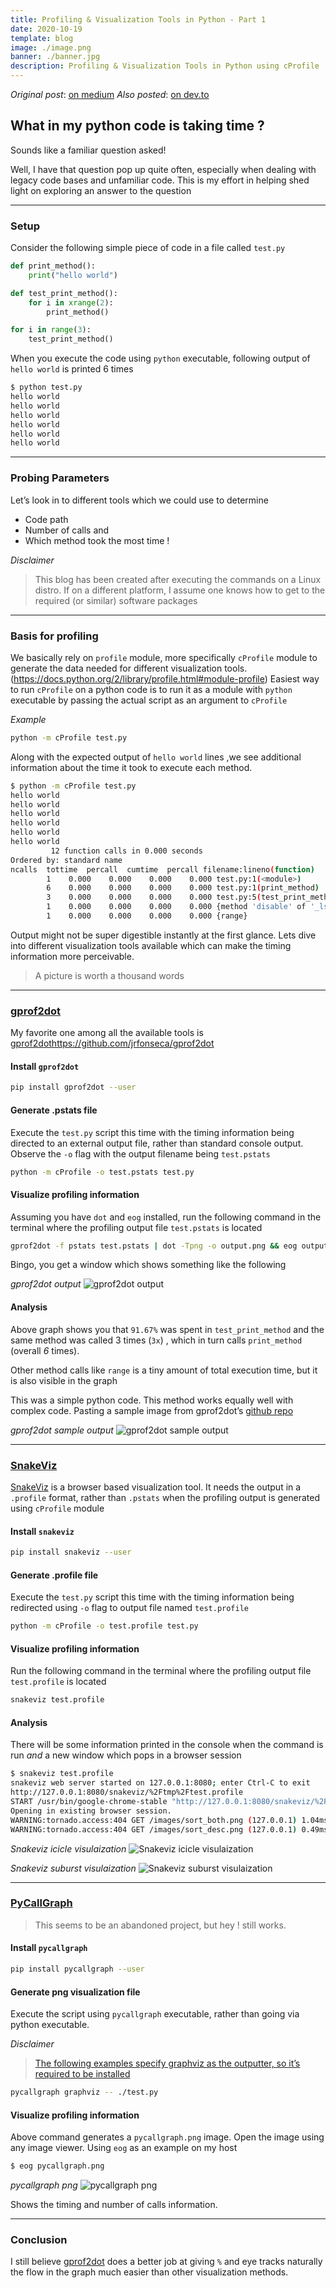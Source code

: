 ```yaml
---
title: Profiling & Visualization Tools in Python - Part 1
date: 2020-10-19
template: blog
image: ./image.png
banner: ./banner.jpg
description: Profiling & Visualization Tools in Python using cProfile
---
```


_Original post_: [on medium](https://medium.com/@narenandu/profiling-and-visualization-tools-in-python-89a46f578989)
_Also posted_: [on dev.to](https://dev.to/narenandu/profiling-and-visualization-tools-in-python-376h)

## What in my python code is taking time ?

Sounds like a familiar question asked!

Well, I have that question pop up quite often, especially when dealing with legacy code bases and unfamiliar code. This is my effort in helping shed light on exploring an answer to the question

---

### Setup

Consider the following simple piece of code in a file called `test.py`

```python
def print_method():
    print("hello world")

def test_print_method():
    for i in xrange(2):
        print_method()

for i in range(3):
    test_print_method()
```

When you execute the code using `python` executable, following output of `hello world` is printed 6 times

```bash
$ python test.py
hello world
hello world
hello world
hello world
hello world
hello world
```

---

### Probing Parameters

Let’s look in to different tools which we could use to determine

-   Code path
-   Number of calls and
-   Which method took the most time !

_Disclaimer_

> This blog has been created after executing the commands on a Linux distro. If on a different platform, I assume one knows how to get to the required (or similar) software packages

---

### Basis for profiling

We basically rely on `profile` module, more specifically `cProfile` module to generate the data needed for different visualization tools. (https://docs.python.org/2/library/profile.html#module-profile)
Easiest way to run `cProfile` on a python code is to run it as a module with `python` executable by passing the actual script as an argument to `cProfile`

_Example_

```bash
python -m cProfile test.py
```

Along with the expected output of `hello world` lines ,we see additional information about the time it took to execute each method.

```bash
$ python -m cProfile test.py
hello world
hello world
hello world
hello world
hello world
hello world
         12 function calls in 0.000 seconds
Ordered by: standard name
ncalls  tottime  percall  cumtime  percall filename:lineno(function)
        1    0.000    0.000    0.000    0.000 test.py:1(<module>)
        6    0.000    0.000    0.000    0.000 test.py:1(print_method)
        3    0.000    0.000    0.000    0.000 test.py:5(test_print_method)
        1    0.000    0.000    0.000    0.000 {method 'disable' of '_lsprof.Profiler' objects}
        1    0.000    0.000    0.000    0.000 {range}
```

Output might not be super digestible instantly at the first glance. Lets dive into different visualization tools available which can make the timing information more perceivable.

> A picture is worth a thousand words

---

### [gprof2dot](https://github.com/jrfonseca/gprof2dot)

My favorite one among all the available tools is [gprof2dot](https://github.com/jrfonseca/gprof2dot)https://github.com/jrfonseca/gprof2dot

#### Install `gprof2dot`

```bash
pip install gprof2dot --user
```

#### Generate .pstats file

Execute the `test.py` script this time with the timing information being directed to an external output file, rather than standard console output. Observe the `-o` flag with the output filename being `test.pstats`

```bash
python -m cProfile -o test.pstats test.py
```

#### Visualize profiling information

Assuming you have `dot` and `eog` installed, run the following command in the terminal where the profiling output file `test.pstats` is located

```bash
gprof2dot -f pstats test.pstats | dot -Tpng -o output.png && eog output.png
```

Bingo, you get a window which shows something like the following

_gprof2dot output_
![gprof2dot output](./gprof2dot_output.png)

#### Analysis

Above graph shows you that `91.67%` was spent in `test_print_method` and the same method was called 3 times (`3x`) , which in turn calls `print_method` (overall _6_ times).

Other method calls like `range` is a tiny amount of total execution time, but it is also visible in the graph

This was a simple python code. This method works equally well with complex code. Pasting a sample image from gprof2dot’s [github repo](https://github.com/jrfonseca/gprof2dot/blob/master/sample.png)

_gprof2dot sample output_
![gprof2dot sample output](gprof2dot_sample_output.png)

---

### [SnakeViz](https://jiffyclub.github.io/snakeviz/#snakeviz)

[SnakeViz](https://jiffyclub.github.io/snakeviz/#snakeviz) is a browser based visualization tool. It needs the output in a `.profile` format, rather than `.pstats` when the profiling output is generated using `cProfile` module

#### Install `snakeviz`

```bash
pip install snakeviz --user
```

#### Generate .profile file

Execute the `test.py` script this time with the timing information being redirected using `-o` flag to output file named `test.profile`

```bash
python -m cProfile -o test.profile test.py
```

#### Visualize profiling information

Run the following command in the terminal where the profiling output file `test.profile` is located

```bash
snakeviz test.profile
```

#### Analysis

There will be some information printed in the console when the command is run _and_ a new window which pops in a browser session

```bash
$ snakeviz test.profile
snakeviz web server started on 127.0.0.1:8080; enter Ctrl-C to exit
http://127.0.0.1:8080/snakeviz/%2Ftmp%2Ftest.profile
START /usr/bin/google-chrome-stable "http://127.0.0.1:8080/snakeviz/%2Ftmp%2Ftest.profile"
Opening in existing browser session.
WARNING:tornado.access:404 GET /images/sort_both.png (127.0.0.1) 1.04ms
WARNING:tornado.access:404 GET /images/sort_desc.png (127.0.0.1) 0.49ms
```

_Snakeviz icicle visulaization_
![Snakeviz icicle visulaization](snakeviz_icicle_visualization.png)

_Snakeviz suburst visulaization_
![Snakeviz suburst visulaization](snakeviz_sunburst_visualization.png)

---

### [PyCallGraph](http://pycallgraph.slowchop.com/en/master/)

> This seems to be an abandoned project, but hey ! still works.

#### Install `pycallgraph`

```bash
pip install pycallgraph --user
```

#### Generate png visualization file

Execute the script using `pycallgraph` executable, rather than going via python executable.

_Disclaimer_

> [The following examples specify graphviz as the outputter, so it’s required to be installed](http://pycallgraph.slowchop.com/en/master/)

```bash
pycallgraph graphviz -- ./test.py
```

#### Visualize profiling information

Above command generates a `pycallgraph.png` image. Open the image using any image viewer. Using `eog` as an example on my host

```bash
$ eog pycallgraph.png
```

_pycallgraph png_
![pycallgraph png](pycallgraph.png)

Shows the timing and number of calls information.

---

### Conclusion

I still believe [gprof2dot](https://github.com/jrfonseca/gprof2dot) does a better job at giving `%` and eye tracks naturally the flow in the graph much easier than other visualization methods.
